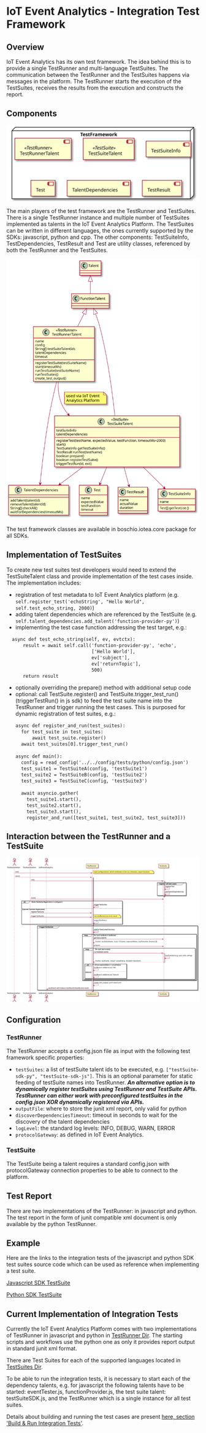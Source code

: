 <!---
  Copyright (c) 2021 Bosch.IO GmbH

  This Source Code Form is subject to the terms of the Mozilla Public
  License, v. 2.0. If a copy of the MPL was not distributed with this
  file, You can obtain one at https://mozilla.org/MPL/2.0/.

  SPDX-License-Identifier: MPL-2.0
-->

# IoT Event Analytics - Integration Test Framework

## Overview

IoT Event Analytics has its own test framework. The idea behind this is to provide a single TestRunner and
multi-language TestSuites. The communication between the TestRunner and the TestSuites happens via
messages in the platform. The TestRunner starts the
execution of the TestSuites, receives the results from the execution and constructs the report.

## Components
![./assets/plantuml/test_framework_overview.svg](./assets/plantuml/test_framework_overview.svg)

The main players of the test framework are the TestRunner and TestSuites. There is a single TestRunner instance and
multiple number of TestSuites implemented as
talents in the IoT Event Analytics Platform. The TestSuites can be written in different languages, the ones currently
supported by the SDKs: javascript, python and cpp. The other components: TestSuiteInfo, TestDependencies, TestResult and Test
are utility classes, referenced by both the TestRunner and the TestSuites. 

![./assets/plantuml/test_framework_class_diagram.svg](./assets/plantuml/test_framework_class_diagram.svg)

The test framework classes are available in boschio.iotea.core package for all SDKs.

## Implementation of TestSuites
To create new test suites test developers would need to extend the TestSuiteTalent class and provide implementation of the test cases inside. The implementation includes:
  * registration of test metadata to IoT Event Analytics platform (e.g. `self.register_test('echoString', "Hello World", self.test_echo_string, 2000)`) 
  * adding talent dependencies which are referenced by the TestSuite (e.g. `self.talent_dependencies.add_talent('function-provider-py')`)
  * implementing the test case function addressing the test target, e.g.:
  ```    
    async def test_echo_string(self, ev, evtctx):
        result = await self.call('function-provider-py', 'echo',
                                 ['Hello World'],
                                 ev['subject'],
                                 ev['returnTopic'],
                                 500)
        return result
```
  * optionally overriding the prepare() method with additional setup code
  * optional: call TestSuite.register() and TestSuite.trigger_test_run() (triggerTestRun() in js sdk) to feed the test suite name into the
    TestRunner
    and trigger running the test cases. This is purposed for dynamic registration of test suites, e.g.:
    ```
    async def register_and_run(test_suites):
      for test_suite in test_suites:
          await test_suite.register()
      await test_suites[0].trigger_test_run()

    async def main():
      config = read_config('../../config/tests/python/config.json')
      test_suite1 = TestSuiteA(config, 'testSuite1')
      test_suite2 = TestSuiteB(config, 'testSuite2')
      test_suite3 = TestSuiteC(config, 'testSuite3')
        
      await asyncio.gather(
        test_suite1.start(), 
        test_suite2.start(), 
        test_suite3.start(), 
        register_and_run([test_suite1, test_suite2, test_suite3]))
    ```

## Interaction between the TestRunner and a TestSuite

![./assets/plantuml/test_framework_sequence.svg](./assets/plantuml/test_framework_sequence.svg)

## Configuration

### TestRunner

The TestRunner accepts a config.json file as input with the following test framework specific properties:
  * `testSuites`: a list of testSuite talent ids to be executed, e.g. `["testSuite-sdk-py", "testSuite-sdk-js"]`. This is an optional parameter for static feeding of testSuite names into TestRunner. ***An alternative option is to
    dynamically register testSuites using TestRunner and TestSuite APIs. TestRunner can either work with preconfigured
    testSuites in the config.json XOR dynamically registered via APIs.***
  * `outputFile`: where to store the junit xml report, only valid for python
  * `discoverDependenciesTimeout`: timeout in seconds to wait for the discovery of the talent dependencies
  * `logLevel`: the standard log levels: INFO, DEBUG, WARN, ERROR
  * `protocolGateway`: as defined in IoT Event Analytics.

### TestSuite

The TestSuite being a talent requires a standard config.json with protocolGateway connection properties to be able to
connect to the platform.

## Test Report

There are two implementations of the TestRunner: in javascript and python. The test report in the form of junit compatible xml document is only available by the python TestRunner. 

## Example

Here are the links to the integration tests of the javascript and python SDK test suites source code which can be used as reference
when implementing a test suite.

[Javascript SDK TestSuite](../../test/integration-tests/sdk-test-suites/javascript/testSuiteSDK.js)

[Python SDK TestSuite](../../test/integration-tests/sdk-test-suites/python/test_suite_sdk.py)

## Current Implementation of Integration Tests

Currently the IoT Event Analytics Platform comes with two implementations of TestRunner in javascript and python in [TestRunner Dir](../../test/integration-tests/runner). The
starting scripts and workflows use the python one as only it provides report output in standard junit xml format.

There are Test Suites for each of the supported languages located in [TestSuites
Dir](../../test/integration-tests/sdk-test-suites).

To be able to run the integration tests, it is necessary to start each of the dependency talents, e.g. for javascript
the following talents have to be started: eventTester.js, functionProvider.js, the test suite talent: testSuiteSDK.js,
and the TestRunner which is a single instance for all test suites.

Details about building and running the test cases are present [here, section 'Build & Run Integration Tests'](../../docker-compose/README.md).



